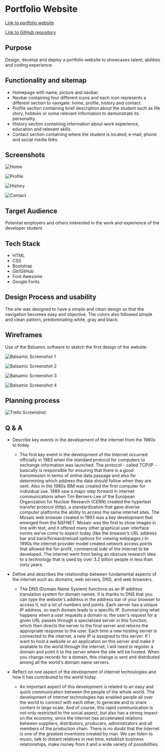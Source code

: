# Portfolio Website

[Link to portfolio website](https://jessicaribeiroalves.github.io/portfolio-website/)

[Link to GitHub repository](https://github.com/jessicaribeiroalves/portfolio-website)

## Purpose

Design, develop and deploy a portfolio website to showcases talent, abilities and coding experience.

## Functionality and sitemap

- Homepage with name, picture and navbar.
- Navbar containing four different icons and each icon represents a different section to navigate: home, profile, history and contact.
- Profile section containing brief description about the student such as life story, hobbies or some relevant information to demonstrate its personality.
- History section containing information about work experience, education and relevant skills.
- Contact section containing where the student is located; e-mail; phone and social media links.

## Screenshots

![Home](https://github.com/jessicaribeiroalves/portfolio-website/blob/master/docs/Home%20Screenshot.png)


![Profile](https://github.com/jessicaribeiroalves/portfolio-website/blob/master/docs/Profile%20Screenshot.png)


![History](https://github.com/jessicaribeiroalves/portfolio-website/blob/master/docs/History%20Screenshot.png)


![Contact](https://github.com/jessicaribeiroalves/portfolio-website/blob/master/docs/Contact%20Screenshot.png)

## Target Audience

Potential employers and others interested in the work and experience of the developer student.

## Tech Stack

- HTML
- CSS
- Bootstrap
- Git/GitHub
- Font Awesome
- Google Fonts

## Design Process and usability

The site was designed to have a simple and clean design so that the navigation becomes easy and objective. The colors also followed simple and clean pattern, predominating white, gray and black.

## Wireframes

Use of the Balsamic software to sketch the first design of the website.

![Balsamic Screenshot 1](https://github.com/jessicaribeiroalves/portfolio-website/blob/master/docs/balsamic%201.png)

![Balsamic Screenshot 2](https://github.com/jessicaribeiroalves/portfolio-website/blob/master/docs/balsamic%202.png)


![Balsamic Screenshot 3](https://github.com/jessicaribeiroalves/portfolio-website/blob/master/docs/balsamic%203.png)


![Balsamic Screenshot 4](https://github.com/jessicaribeiroalves/portfolio-website/blob/master/docs/balsamic%204.png)


## Planning process

![Trello Screenshot](https://github.com/jessicaribeiroalves/portfolio-website/blob/master/docs/Trello%20Screenshot.png)


## Q & A
* Describe key events in the development of the internet from the 1980s to today.
    * The first key event in the development of the Internet occurred officially in 1983 when the standard protocol for computers to exchange information was launched. The protocol - called TCP/IP - basically is responsible for ensuring that there is a good transmission in terms of online data passage and also for determining which address the data should follow when they are sent. Also in the 1980s IBM was created the first computer for individual use. 1989 saw a major step forward in internet communications when Tim Berners-Lee of the European Organization for Nuclear Research (CERN) created the hypertext transfer protocol (http), a standardization that gave diverse computer platforms the ability to access the same internet sites. The Mosaic web browser created in 1993 was a key development that emerged from the NSFNET. Mosaic was the first to show images in line with text, and it offered many other graphical user interface norms we’ve come to expect today (like the browser’s URL address bar and back/forward/reload options for viewing webpages.) In 1990s the internet provider model created network access points that allowed the for-profit, commercial side of the internet to be developed. The internet went from being an obscure research idea to a technology that is used by over 3.2 billion people in less than sixty years.
* Define and describes the relationship between fundamental aspects of the internet such as: domains, web servers, DNS, and web browsers.
    * The DNS (Domain Name System) functions as an IP address translation system for domain names. It is thanks to DNS that you can type the website's address in the address bar of your browser to access it, not a lot of numbers and points. Each server has a unique IP address, so each domain leads to a specific IP. Summarizing what happens when a user requests a domain is: the user's request for a given URL passes through a specialized server in this function, which then directs the server to the final server and returns the appropriate response to the user. Each time a new hosting server is connected to the internet, a new IP is assigned to this server. If I want to host a website or an application on this server and make it available to the world through the internet, I will need to register a domain and point it to the server where the site will be hosted. When you change records for a domain, this change is sent and distributed among all the world's domain name servers.

* Reflect on one aspect of the development of internet technologies and how it has contributed to the world today.
    * An important aspect of this development is related to an easy and quick communication between the people of the whole world. The development of internet technologies has enabled people all over the world to connect with each other, to generate and to share content in large scale. And of course, this rapid communication is not only restricted to the social aspect, but also has a strong impact on the economy, since the internet has accelerated relations between suppliers, distributors, producers, administrators and all members of the production chain. There is no doubt that the Internet is one of the greatest inventions created by man. We can listen to music, talk to distant relatives in real time, establish business relationships, make money from it and a wide variety of possibilities.
